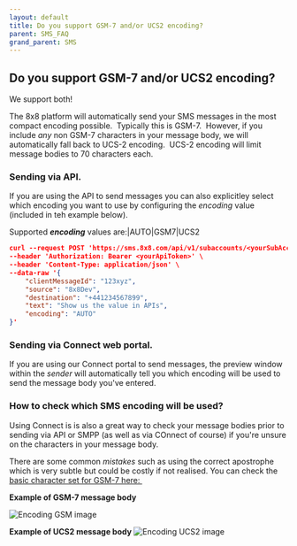 ```yaml
---
layout: default
title: Do you support GSM-7 and/or UCS2 encoding?
parent: SMS_FAQ
grand_parent: SMS
---
```


## Do you support GSM-7 and/or UCS2 encoding?

We support both!

The 8x8 platform will automatically send your SMS messages in the most compact encoding possible.  Typically this is GSM-7.  However, if you include _any_ non GSM-7 characters in your message body, we will automatically fall back to UCS-2 encoding.  UCS-2 encoding will limit message bodies to 70 characters each.

### Sending via API.

If you are using the API to send messages you can also explicitley select which encoding you want to use by configuring the _encoding_ value (included in teh example below).

Supported **_encoding_** values are:|AUTO|GSM7|UCS2

```json
curl --request POST 'https://sms.8x8.com/api/v1/subaccounts/<yourSubAccountId>/messages' \
--header 'Authorization: Bearer <yourApiToken>' \
--header 'Content-Type: application/json' \
--data-raw '{
    "clientMessageId": "123xyz",
    "source": "8x8Dev",
    "destination": "+441234567899",
    "text": "Show us the value in APIs",
    "encoding": "AUTO"
}'
```

### Sending via Connect web portal.

If you are using our Connect portal to send messages, the preview window within the _sender_ will automatically tell you which encoding will be used to send the message body you've entered.

### How to check which SMS encoding will be used?

Using Connect is is also a great way to check your message bodies prior to sending via API or SMPP (as well as via COnnect of course) if you're unsure on the characters in your message body.

There are some common _mistakes_ such as using the correct apostrophe which is very subtle but could be costly if not realised.  You can check the [basic character set for GSM-7 here: ](https://en.wikipedia.org/wiki/GSM_03.38#GSM_7-bit_default_alphabet_and_extension_table_of_3GPP_TS_23.038_.2F_GSM_03.38)

**Example of GSM-7 message body**

![Encoding GSM image](https://mlwrogers.github.io/cpaas-wiki/image_assets/connect/encoding_gsm.png)

**Example of UCS2 message body**
![Encoding UCS2 image](https://mlwrogers.github.io/cpaas-wiki/image_assets/connect/encoding_ucs2.png)
